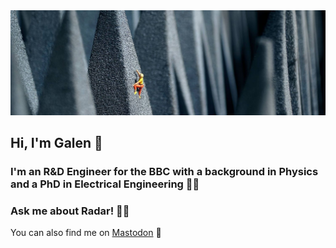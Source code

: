 <img src="https://raw.githubusercontent.com/GalenReich/GalenReich/master/ScaleTheHeightsBanner.jpg" alt="banner photograph of a miniature person climbing a foam spike in an anechoic chamber">

## Hi, I'm Galen :wave:
### I'm an R&D Engineer for the BBC with a background in Physics and a PhD in Electrical Engineering 👨‍💻 
### Ask me about Radar! 💬:satellite:

You can also find me on <a rel="me" href="https://mastodon.me.uk/@galen">Mastodon</a> 🦣
